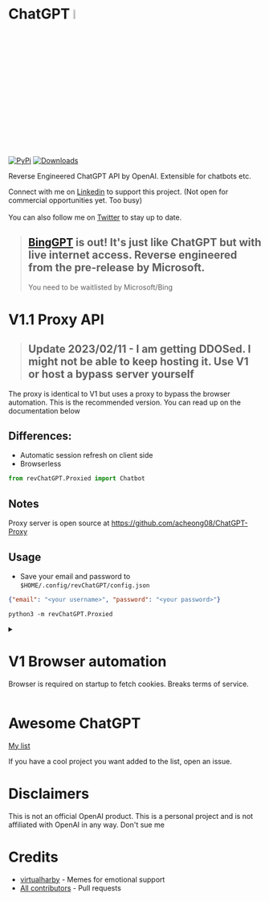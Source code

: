 # ChatGPT <img src="https://github.com/acheong08/ChatGPT/blob/main/logo.png?raw=true" width="7%"></img>

[![PyPi](https://img.shields.io/pypi/v/revChatGPT.svg)](https://pypi.python.org/pypi/revChatGPT)
[![Downloads](https://static.pepy.tech/badge/revchatgpt)](https://pypi.python.org/pypi/revChatGPT)

Reverse Engineered ChatGPT API by OpenAI. Extensible for chatbots etc.

Connect with me on [Linkedin](https://www.linkedin.com/in/acheong08/) to support this project. (Not open for commercial opportunities yet. Too busy)
<br><br>
You can also follow me on [Twitter](https://twitter.com/GodlyIgnorance) to stay up to date.

> ## [BingGPT](https://github.com/acheong08/BingGPT) is out! It's just like ChatGPT but with live internet access. Reverse engineered from the pre-release by Microsoft.
> You need to be waitlisted by Microsoft/Bing


# V1.1 Proxy API

> ## Update 2023/02/11 - I am getting DDOSed. I might not be able to keep hosting it. Use V1 or host a bypass server yourself

The proxy is identical to V1 but uses a proxy to bypass the browser automation. This is the recommended version. You can read up on the documentation below

## Differences:
- Automatic session refresh on client side
- Browserless

```python
from revChatGPT.Proxied import Chatbot
```

## Notes
Proxy server is open source at https://github.com/acheong08/ChatGPT-Proxy

## Usage
- Save your email and password to `$HOME/.config/revChatGPT/config.json`
```json
{"email": "<your username>", "password": "<your password>"}
```

`python3 -m revChatGPT.Proxied`


<details>
<summary>

# V1 Browser automation

Browser is required on startup to fetch cookies. Breaks terms of service.

</summary>

## Installation
`pip3 install revChatGPT`

## Configuration

1. Create account on [OpenAI's ChatGPT](https://chat.openai.com/)
2. Save your email and password

Required configuration:

```json
{
  "email": "<your email>",
  "password": "your password"
}
```

Optional configuration:

```json
{
  "conversation_id": "UUID...",
  "parent_id": "UUID...",
  "proxy": "...",
}
```

3. Save this as `$HOME/.config/revChatGPT/config.json`

## Usage

### Command line

`python3 -m revChatGPT.Unofficial`

```
!help - Show this message
!reset - Forget the current conversation
!refresh - Refresh the session authentication
!config - Show the current configuration
!rollback x - Rollback the conversation (x being the number of messages to rollback)
!exit - Exit this program
```

### Developer

```python
from revChatGPT.Unofficial import Chatbot

chatbot = Chatbot({
  "email": "<your email>",
  "password": "your password"
}, conversation_id=None, parent_id=None) # You can start a custom conversation

response = chatbot.ask("Prompt", conversation_id=None, parent_id=None) # You can specify custom conversation and parent ids. Otherwise it uses the saved conversation (yes. conversations are automatically saved)

print(response)
# {
#   "message": message,
#   "conversation_id": self.conversation_id,
#   "parent_id": self.parent_id,
# }
```

Refer to [wiki](https://github.com/acheong08/ChatGPT/wiki/V1---Outdated-version) for advanced developer usage

<details>

<summary>

### API
`python3 -m revChatGPT.GPTserver`

</summary>

HTTP POST request:

```json
{
  "session_token": "eyJhbGciOiJkaXIiL...",
  "prompt": "Your prompt here"
}
```

Optional:

```json
{
  "session_token": "eyJhbGciOiJkaXIiL...",
  "prompt": "Your prompt here",
  "conversation_id": "UUID...",
  "parent_id": "UUID..."
}
```

- Rate limiting is enabled by default to prevent simultaneous requests

</details>

</details>


# Awesome ChatGPT

[My list](https://github.com/stars/acheong08/lists/awesome-chatgpt)

If you have a cool project you want added to the list, open an issue.

# Disclaimers

This is not an official OpenAI product. This is a personal project and is not affiliated with OpenAI in any way. Don't sue me

# Credits

- [virtualharby](https://twitter.com/virtualharby) - Memes for emotional support
- [All contributors](https://github.com/acheong08/ChatGPT/graphs/contributors) - Pull requests
